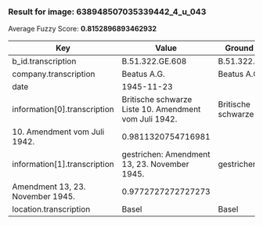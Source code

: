 ### Result for image: 638948507035339442_4_u_043
Average Fuzzy Score: **0.8152896893462932**
<small>

| Key | Value | Ground Truth | Score |
| --- | --- | --- | --- |
| b_id.transcription | B.51.322.GE.608 | B.51.322.GB.608 | 0.9333333333333332 |
| company.transcription | Beatus A.G. | Beatus A.G. | 1.0 |
| date | 1945-11-23 |  | 0.0 |
| information[0].transcription | Britische schwarze Liste 10. Amendment vom Juli 1942. | Britische schwarze Liste
10. Amendment vom Juli 1942. | 0.9811320754716981 |
| information[1].transcription | gestrichen: Amendment 13, 23. November 1945. | gestrichen:
Amendment 13, 23. November 1945. | 0.9772727272727273 |
| location.transcription | Basel | Basel | 1.0 |

</small>
